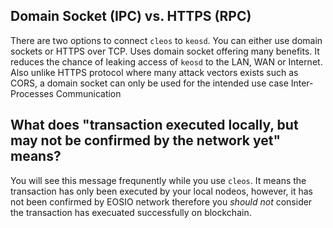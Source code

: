 ## Domain Socket (IPC) vs. HTTPS (RPC)

There are two options to connect `cleos` to `keosd`. You can either use domain sockets or HTTPS over TCP. Uses domain socket offering many benefits. It reduces the chance of leaking access of `keosd` to the LAN, WAN or Internet. Also unlike HTTPS protocol where many attack vectors exists such as CORS, a domain socket can only be used for the intended use case Inter-Processes Communication

## What does "transaction executed locally, but may not be confirmed by the network yet" means?

You will see this message frequnently while you use `cleos`. It means the transaction has only been executed by your local nodeos, however, it has not been confirmed by EOSIO network therefore you *should not* consider the transaction has execuated successfully on blockchain.